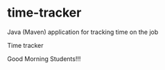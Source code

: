 # time-tracker
Java (Maven) application for tracking time on the job

Time tracker

Good     Morning Students!!!
